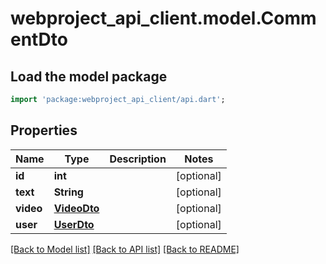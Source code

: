 # webproject_api_client.model.CommentDto

## Load the model package
```dart
import 'package:webproject_api_client/api.dart';
```

## Properties
Name | Type | Description | Notes
------------ | ------------- | ------------- | -------------
**id** | **int** |  | [optional] 
**text** | **String** |  | [optional] 
**video** | [**VideoDto**](VideoDto.md) |  | [optional] 
**user** | [**UserDto**](UserDto.md) |  | [optional] 

[[Back to Model list]](../README.md#documentation-for-models) [[Back to API list]](../README.md#documentation-for-api-endpoints) [[Back to README]](../README.md)



